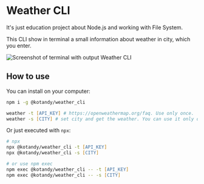 # Weather CLI

It's just education project about Node.js and working with File System.

This CLI show in terminal a small information about weather in city, which you enter.

![Screenshot of terminal with output Weather CLI](https://assets.codepen.io/108082/terminal_screenshot.png)

## How to use

You can install on your computer:

```zsh
npm i -g @kotandy/weather_cli

weather -t [API_KEY] # https://openweathermap.org/faq. Use only once.
weather -s [CITY] # set city and get the weather. You can use it only once or for changing city
```

Or just executed with `npx`:

```zsh
# npx
npx @kotandy/weather_cli -t [API_KEY]
npx @kotandy/weather_cli -s [CITY]

# or use npm exec
npm exec @kotandy/weather_cli -- -t [API_KEY]
npm exec @kotandy/weather_cli -- -s [CITY]
```
